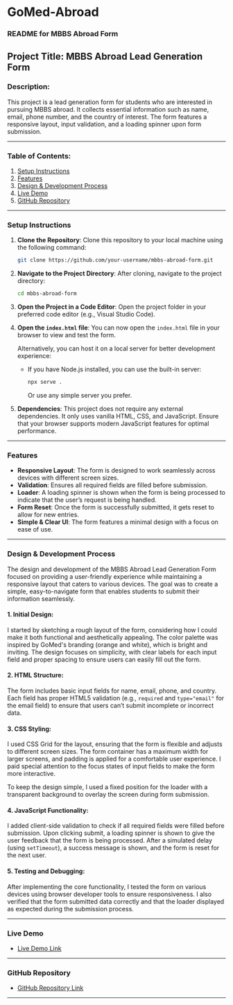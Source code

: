 ﻿# GoMed-Abroad
### README for MBBS Abroad Form

## Project Title: MBBS Abroad Lead Generation Form

### Description:
This project is a lead generation form for students who are interested in pursuing MBBS abroad. It collects essential information such as name, email, phone number, and the country of interest. The form features a responsive layout, input validation, and a loading spinner upon form submission.

---

### Table of Contents:
1. [Setup Instructions](#setup-instructions)
2. [Features](#features)
3. [Design & Development Process](#design-&-development-process)
4. [Live Demo](#live-demo)
5. [GitHub Repository](#github-repository)

---

### Setup Instructions

1. **Clone the Repository**:
   Clone this repository to your local machine using the following command:

   ```bash
   git clone https://github.com/your-username/mbbs-abroad-form.git
   ```

2. **Navigate to the Project Directory**:
   After cloning, navigate to the project directory:

   ```bash
   cd mbbs-abroad-form
   ```

3. **Open the Project in a Code Editor**:
   Open the project folder in your preferred code editor (e.g., Visual Studio Code).

4. **Open the `index.html` file**:
   You can now open the `index.html` file in your browser to view and test the form. 

   Alternatively, you can host it on a local server for better development experience:
   
   - If you have Node.js installed, you can use the built-in server:
   
     ```bash
     npx serve .
     ```

     Or use any simple server you prefer.

5. **Dependencies**:
   This project does not require any external dependencies. It only uses vanilla HTML, CSS, and JavaScript. Ensure that your browser supports modern JavaScript features for optimal performance.

---

### Features

- **Responsive Layout**: The form is designed to work seamlessly across devices with different screen sizes.
- **Validation**: Ensures all required fields are filled before submission.
- **Loader**: A loading spinner is shown when the form is being processed to indicate that the user’s request is being handled.
- **Form Reset**: Once the form is successfully submitted, it gets reset to allow for new entries.
- **Simple & Clear UI**: The form features a minimal design with a focus on ease of use.

---

### Design & Development Process

The design and development of the MBBS Abroad Lead Generation Form focused on providing a user-friendly experience while maintaining a responsive layout that caters to various devices. The goal was to create a simple, easy-to-navigate form that enables students to submit their information seamlessly.

#### 1. **Initial Design:**
   I started by sketching a rough layout of the form, considering how I could make it both functional and aesthetically appealing. The color palette was inspired by GoMed's branding (orange and white), which is bright and inviting. The design focuses on simplicity, with clear labels for each input field and proper spacing to ensure users can easily fill out the form.

#### 2. **HTML Structure:**
   The form includes basic input fields for name, email, phone, and country. Each field has proper HTML5 validation (e.g., `required` and `type="email"` for the email field) to ensure that users can’t submit incomplete or incorrect data.

#### 3. **CSS Styling:**
   I used CSS Grid for the layout, ensuring that the form is flexible and adjusts to different screen sizes. The form container has a maximum width for larger screens, and padding is applied for a comfortable user experience. I paid special attention to the focus states of input fields to make the form more interactive.

   To keep the design simple, I used a fixed position for the loader with a transparent background to overlay the screen during form submission.

#### 4. **JavaScript Functionality:**
   I added client-side validation to check if all required fields were filled before submission. Upon clicking submit, a loading spinner is shown to give the user feedback that the form is being processed. After a simulated delay (using `setTimeout`), a success message is shown, and the form is reset for the next user.

#### 5. **Testing and Debugging:**
   After implementing the core functionality, I tested the form on various devices using browser developer tools to ensure responsiveness. I also verified that the form submitted data correctly and that the loader displayed as expected during the submission process.

---

### Live Demo

- [Live Demo Link](https://go-med-abroad.vercel.app/)

---

### GitHub Repository

- [GitHub Repository Link](https://github.com/prashantkumarpro/GoMed-Abroad)

---



